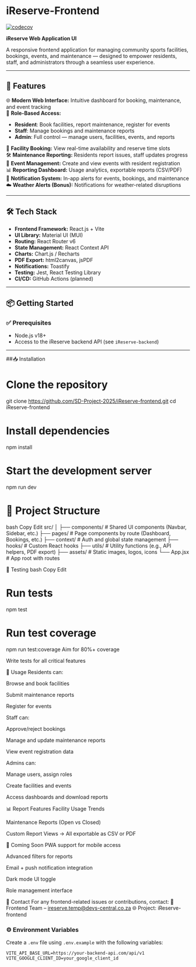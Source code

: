 # iReserve-Frontend
[![codecov](https://codecov.io/gh/SD-Project-2025/iReserve-Frontend-Backup/graph/badge.svg?token=dZ53gSdc1G)](https://codecov.io/gh/SD-Project-2025/iReserve-Frontend-Backup)

**iReserve Web Application UI**

A responsive frontend application for managing community sports facilities, bookings, events, and maintenance — designed to empower residents, staff, and administrators through a seamless user experience.

---

## 🚀 Features

🌐 **Modern Web Interface:** Intuitive dashboard for booking, maintenance, and event tracking  
🔐 **Role-Based Access:**
- **Resident**: Book facilities, report maintenance, register for events  
- **Staff**: Manage bookings and maintenance reports  
- **Admin**: Full control — manage users, facilities, events, and reports  

📅 **Facility Booking:** View real-time availability and reserve time slots  
🛠️ **Maintenance Reporting:** Residents report issues, staff updates progress  
🎉 **Event Management:** Create and view events with resident registration  
📊 **Reporting Dashboard:** Usage analytics, exportable reports (CSV/PDF)  
📣 **Notification System:** In-app alerts for events, bookings, and maintenance  
☁️ **Weather Alerts (Bonus):** Notifications for weather-related disruptions  

---

## 🛠️ Tech Stack

- **Frontend Framework:** React.js + Vite
- **UI Library:** Material UI (MUI)
- **Routing:** React Router v6
- **State Management:** React Context API
- **Charts:** Chart.js / Recharts
- **PDF Export:** html2canvas, jsPDF
- **Notifications:** Toastify
- **Testing:** Jest, React Testing Library
- **CI/CD:** GitHub Actions (planned)

---

## 📦 Getting Started

### ✅ Prerequisites

- Node.js v18+
- Access to the iReserve backend API (see `iReserve-backend`)

---


##📥 Installation
# Clone the repository
git clone https://github.com/SD-Project-2025/iReserve-frontend.git
cd iReserve-frontend

# Install dependencies
npm install

# Start the development server
npm run dev

# 📁 Project Structure
bash
Copy
Edit
src/
│
├── components/          # Shared UI components (Navbar, Sidebar, etc.)
├── pages/               # Page components by route (Dashboard, Bookings, etc.)
├── context/             # Auth and global state management
├── hooks/               # Custom React hooks
├── utils/               # Utility functions (e.g., API helpers, PDF export)
├── assets/              # Static images, logos, icons
└── App.jsx              # App root with routes

🧪 Testing
bash
Copy
Edit
# Run tests
npm test

# Run test coverage
npm run test:coverage
Aim for 80%+ coverage

Write tests for all critical features

📖 Usage
Residents can:

Browse and book facilities

Submit maintenance reports

Register for events

Staff can:

Approve/reject bookings

Manage and update maintenance reports

View event registration data

Admins can:

Manage users, assign roles

Create facilities and events

Access dashboards and download reports

📊 Report Features
Facility Usage Trends

Maintenance Reports (Open vs Closed)

Custom Report Views
→ All exportable as CSV or PDF

🚧 Coming Soon
PWA support for mobile access

Advanced filters for reports

Email + push notification integration

Dark mode UI toggle

Role management interface

📮 Contact
For any frontend-related issues or contributions, contact:
📧 Frontend Team – ireserve.temp@devs-central.co.za
🌐 Project: iReserve-frontend

### ⚙️ Environment Variables

Create a `.env` file using `.env.example` with the following variables:

```env
VITE_API_BASE_URL=https://your-backend-api.com/api/v1
VITE_GOOGLE_CLIENT_ID=your_google_client_id



